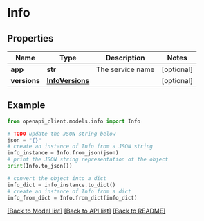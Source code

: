 # Info


## Properties

Name | Type | Description | Notes
------------ | ------------- | ------------- | -------------
**app** | **str** | The service name | [optional] 
**versions** | [**InfoVersions**](InfoVersions.md) |  | [optional] 

## Example

```python
from openapi_client.models.info import Info

# TODO update the JSON string below
json = "{}"
# create an instance of Info from a JSON string
info_instance = Info.from_json(json)
# print the JSON string representation of the object
print(Info.to_json())

# convert the object into a dict
info_dict = info_instance.to_dict()
# create an instance of Info from a dict
info_from_dict = Info.from_dict(info_dict)
```
[[Back to Model list]](../README.md#documentation-for-models) [[Back to API list]](../README.md#documentation-for-api-endpoints) [[Back to README]](../README.md)


